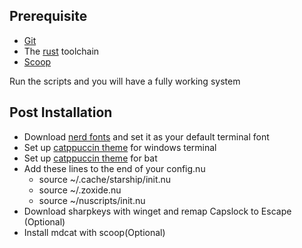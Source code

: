 ## Prerequisite
- [Git](https://git-scm.com/)
- The [rust](https://www.rust-lang.org/learn/get-started) toolchain
- [Scoop](https://scoop.sh/)

Run the scripts and you will have a fully working system

## Post Installation
- Download [nerd fonts](https://www.nerdfonts.com/) and set it as your default terminal font
- Set up [catppuccin theme](https://github.com/catppuccin/windows-terminal) for windows terminal
- Set up [catppuccin theme](https://github.com/catppuccin/bat) for bat
- Add these lines to the end of your config.nu
  - source ~/.cache/starship/init.nu
  - source ~/.zoxide.nu
  - source ~/nuscripts/init.nu
- Download sharpkeys with winget and remap Capslock to Escape (Optional)
- Install mdcat with scoop(Optional)
  
